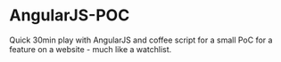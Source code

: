 AngularJS-POC
=============

Quick 30min play with AngularJS and coffee script for a small PoC for a feature on a website - much like a watchlist.
